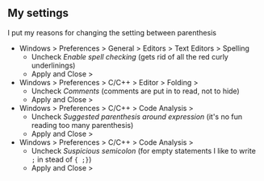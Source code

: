 ## My settings

I put my reasons for changing the setting between parenthesis

- Windows > Preferences > General > Editors > Text Editors > Spelling
  - Uncheck _Enable spell checking_
    (gets rid of all the red curly underlinings)
  - Apply and Close >
- Windows > Preferences > C/C++ > Editor > Folding >
  - Uncheck _Comments_
    (comments are put in to read, not to hide)
  - Apply and Close >
- Windows > Preferences > C/C++ > Code Analysis >
  - Uncheck _Suggested parenthesis around expression_
    (it's no fun reading too many parenthesis)
  - Apply and Close >
- Windows > Preferences > C/C++ > Code Analysis >
  - Uncheck _Suspicious semicolon_
    (for empty statements I like to write ` ;` in stead of `{ ;}`)
  - Apply and Close >
